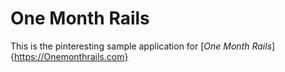 # One Month Rails

This is the pinteresting sample application for
[*One Month Rails*]{https://Onemonthrails.com}